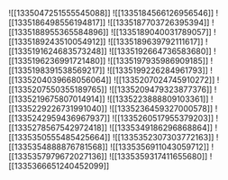 ![[1335047251555545088]]
![[1335184566126956546]]
![[1335186498556194817]]
![[1335187703726395394]]
![[1335188955365584896]]
![[1335189040031789057]]
![[1335189243510054912]]
![[1335189639792111617]]
![[1335191624683573248]]
![[1335192664736583680]]
![[1335196236991721480]]
![[1335197935986909185]]
![[1335198391538569217]]
![[1335199226284961793]]
![[1335204039668056064]]
![[1335207024745910272]]
![[1335207550355189765]]
![[1335209479323877376]]
![[1335219675807014914]]
![[1335223888809103361]]
![[1335229226731991040]]
![[1335236459327000578]]
![[1335242959436967937]]
![[1335260517955379203]]
![[1335278567542972418]]
![[1335349186296868864]]
![[1335350555485425664]]
![[1335352307303772163]]
![[1335354888876781568]]
![[1335356911043059712]]
![[1335357979672027136]]
![[1335359317411655680]]
![[1335366651240452099]]
